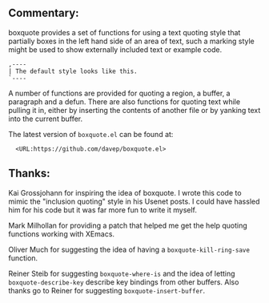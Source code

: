 ## Commentary:

boxquote provides a set of functions for using a text quoting style that
partially boxes in the left hand side of an area of text, such a marking
style might be used to show externally included text or example code.

```
,----
| The default style looks like this.
`----
```

A number of functions are provided for quoting a region, a buffer, a
paragraph and a defun. There are also functions for quoting text while
pulling it in, either by inserting the contents of another file or by
yanking text into the current buffer.

The latest version of `boxquote.el` can be found at:

```
  <URL:https://github.com/davep/boxquote.el>
```

## Thanks:

Kai Grossjohann for inspiring the idea of boxquote. I wrote this code to
mimic the "inclusion quoting" style in his Usenet posts. I could have
hassled him for his code but it was far more fun to write it myself.

Mark Milhollan for providing a patch that helped me get the help quoting
functions working with XEmacs.

Oliver Much for suggesting the idea of having a `boxquote-kill-ring-save`
function.

Reiner Steib for suggesting `boxquote-where-is` and the idea of letting
`boxquote-describe-key` describe key bindings from other buffers. Also
thanks go to Reiner for suggesting `boxquote-insert-buffer`.
